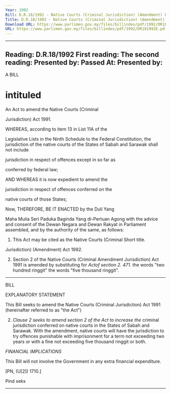 ```yaml
---
Year: 1992
Bill: D.R.18/1992 - Native Courts (Criminal Jurisdiction) (Amendment) Bill 1992 (Passed)
Title: D.R.18/1992 - Native Courts (Criminal Jurisdiction) (Amendment) Bill 1992 (Passed)
Download URL: https://www.parlimen.gov.my/files/billindex/pdf/1992/DR181992E.pdf
URL: https://www.parlimen.gov.my/files/billindex/pdf/1992/DR181992E.pdf
---
```

---
Reading:
D.R.18/1992
First reading:
The second reading:
Presented by:
Passed At:
Presented by:
---

A BILL

# intituled

An Act to amend the Native Courts (Criminal

Jurisdiction) Act 1991.

WHEREAS, according to item 13 in List 11A of the

Legislative Lists in the Ninth Schedule to the Federal
Constitution, the jurisdiction of the native courts of the
States of Sabah and Sarawak shall not include

jurisdiction in respect of offences except in so far as

conferred by federal law;

AND WHEREAS it is now expedient to amend the

jurisdiction in respect of offences conferred on the

native courts of those States;

Now, THEREFORE, BE IT ENACTED by the Duli Yang

Maha Mulia Seri Paduka Baginda Yang di-Pertuan
Agong with the advice and consent of the Dewan Negara
and Dewan Rakyat in Parliament assembled, and by the
authority of the same, as follows:

1. This Act may be cited as the Native Courts (Criminal Short title.

Jurisdiction) (Amendment) Act 1992.

2. Section 2 of the Native Courts (Criminal Amendment
Jurisdiction) Act 1991 is amended by substituting for _Actof section 2. 471._
the words "two hundred ringgit" the words "five
thousand ringgit".


-----

BILL

EXPLANATORY STATEMENT

This Bill seeks to amend the Native Courts (Criminal Jurisdiction)
Act 1991 (hereinafter referred to as "the Act")

2. _Clause 2 seeks to amend section 2 of the Act to increase the_
criminal jurisdiction conferred on native courts in the States of
Sabah and Sarawak. With the amendment, native courts will have
the jurisdiction to try offences punishable with imprisonment for
a term not exceeding two years or with a fine not exceeding five
thousand ringgit or both.

_FINANClAL_ _IMPLICATIONS_

This Bill will not involve the Government in any extra financial
expenditure.

[PN, (U[2]) 1710.]


Pind
seks


-----

